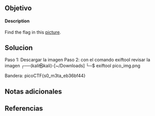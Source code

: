 ## Objetivo
#### Description

Find the flag in this [picture](https://jupiter.challenges.picoctf.org/static/89b371a46702a31aa9931a2a2b12f8bf/pico_img.png).
## Solucion
Paso 1: Descargar la imagen
Paso 2: con el comando exiftool revisar la imagen
┌──(kali㉿kali)-[~/Downloads]
└─$ exiftool pico_img.png

Bandera:
picoCTF{s0_m3ta_eb36bf44}
## Notas adicionales

## Referencias